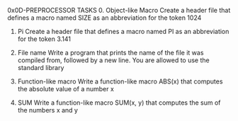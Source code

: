 0x0D-PREPROCESSOR
TASKS
0. Object-like Macro
   Create a header file that defines a macro named SIZE as an abbreviation for the token 1024

1. Pi
   Create a header file that defines a macro named PI as an abbreviation for the token 3.141

2. File name
   Write a program that prints the name of the file it was compiled from, followed by a new line.
   You are allowed to use the standard library

3. Function-like macro
   Write a function-like macro ABS(x) that computes the absolute value of a number x

4. SUM
   Write a function-like macro SUM(x, y) that computes the sum of the numbers x and y

